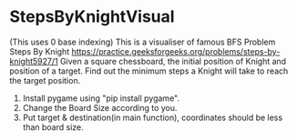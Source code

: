 # StepsByKnightVisual
(This uses 0 base indexing)
This is a visualiser of famous BFS Problem Steps By Knight
https://practice.geeksforgeeks.org/problems/steps-by-knight5927/1
Given a square chessboard, the initial position of Knight and position of a target. Find out the minimum steps a Knight will take to reach the target position.
1) Install pygame using "pip install pygame".
2) Change the Board Size according to you.
3) Put target & destination(in main function), coordinates should be less than board size. 
